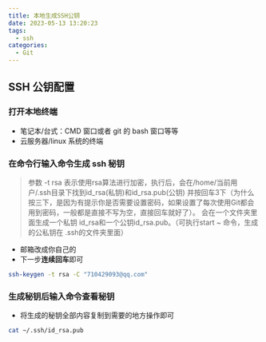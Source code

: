 ```yaml
---
title: 本地生成SSH公钥
date: 2023-05-13 13:20:23
tags:
  - ssh
categories:
  - Git
---
```


## SSH 公钥配置

### 打开本地终端

- 笔记本/台式：CMD 窗口或者 git 的 bash 窗口等等
- 云服务器/linux 系统的终端

### 在命令行输入命令生成 ssh 秘钥

> 参数 -t rsa 表示使用rsa算法进行加密，执行后，会在/home/当前用户/.ssh目录下找到id_rsa(私钥)和id_rsa.pub(公钥)
> 并按回车3下（为什么按三下，是因为有提示你是否需要设置密码，如果设置了每次使用Git都会用到密码，一般都是直接不写为空，直接回车就好了）。
> 会在一个文件夹里面生成一个私钥 id_rsa和一个公钥id_rsa.pub。（可执行start ~ 命令，生成的公私钥在 .ssh的文件夹里面）

- 邮箱改成你自己的
- 下一步**连续回车**即可

```sh
ssh-keygen -t rsa -C "710429093@qq.com"
```

### 生成秘钥后输入命令查看秘钥

- 将生成的秘钥全部内容复制到需要的地方操作即可

```sh
cat ~/.ssh/id_rsa.pub
```
